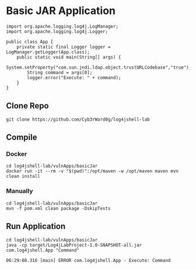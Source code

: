 # Basic JAR Application

```
import org.apache.logging.log4j.LogManager;
import org.apache.logging.log4j.Logger;

public class App {
    private static final Logger logger = LogManager.getLogger(App.class);
    public static void main(String[] args) {
        System.setProperty("com.sun.jndi.ldap.object.trustURLCodebase","true");
        String command = args[0];
        logger.error("Execute: " + command);
    }
}
```

## Clone Repo

```
git clone https://github.com/Cyb3rWard0g/log4jshell-lab
```

## Compile

### Docker

```
cd log4jshell-lab/vulnApps/basicJar
docker run -it --rm -v "$(pwd)":/opt/maven -w /opt/maven maven mvn clean install
```

### Manually
```
cd log4jshell-lab/vulnApps/basicJar
mvn -f pom.xml clean package -DskipTests
```

## Run Application

```
cd log4jshell-lab/vulnApps/basicJar
java -cp target/Log4jLabProject-1.0-SNAPSHOT-all.jar com.log4jshell.App "Command"
```

```
06:29:08.316 [main] ERROR com.log4jshell.App - Execute: Command
```



